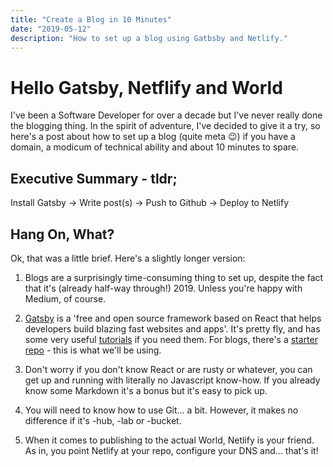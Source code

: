 ```yaml
---
title: "Create a Blog in 10 Minutes"
date: "2019-05-12"
description: "How to set up a blog using Gatbsby and Netlify."
---
```


# Hello Gatsby, Netflify and World

I've been a Software Developer for over a decade but I've never really done the blogging thing. In the spirit of adventure, I've decided to give it a try, so here's a post about how to set up a blog (quite meta :wink:) if you have a domain, a modicum of technical ability and about 10 minutes to spare.


## Executive Summary - tldr;

Install Gatsby -> Write post(s) ->  Push to Github -> Deploy to Netlify

## Hang On, What?

Ok, that was a little brief. Here's a slightly longer version:

1. Blogs are a surprisingly time-consuming thing to set up, despite the fact that it's (already half-way through!) 2019. Unless you're happy with Medium, of course.

2. [Gatsby](https://www.gatsbyjs.org/) is a 'free and open source framework based on React that helps developers build blazing fast websites and apps'. It's pretty fly, and has some very useful [tutorials](https://www.gatsbyjs.org/tutorial/) if you need them. For blogs, there's a [starter repo](https://github.com/gatsbyjs/gatsby-starter-blog) - this is what we'll be using. 

3. Don't worry if you don't know React or are rusty or whatever, you can get up and running with literally no Javascript know-how. If you already know some Markdown it's a bonus but it's easy to pick up.

4. You will need to know how to use Git... a bit. However, it makes no difference if it's -hub, -lab or -bucket.

5. When it comes to publishing to the actual World, Netlify is your friend. As in, you point Netlify at your repo, configure your DNS and... that's it!